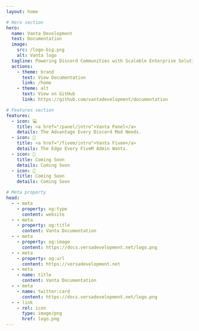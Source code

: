 ```yaml
---
layout: home

# Hero section
hero:
  name: Vanta Development
  text: Documentation
  image:
    src: /logo-big.png
    alt: Vanta logo
  tagline: Powering Discord Communities with Scalable Enterprise Solutions
  actions:
    - theme: brand
      text: View Documentation
      link: /home
    - theme: alt
      text: View on GitHub
      link: https://github.com/vantadevelopment/documentation

# Features section
features:
  - icon: 💻
    title: <a href="/panel/intro">Vanta Panel</a>
    details: The Advantage Every Discord Mod Needs.
  - icon: 🔫
    title: <a href="/fivem/intro">Vanta Fivem</a>
    details: The Edge Every FiveM Admin Wants.
  - icon: 👀
    title: Coming Soon
    details: Coming Soon
  - icon: 👀
    title: Coming Soon
    details: Coming Soon

# Meta property
head:
  - - meta
    - property: og:type
      content: website
  - - meta
    - property: og:title
      content: Vanta Documentation
  - - meta
    - property: og:image
      content: https://docs.versadevelopment.net/logo.png
  - - meta
    - property: og:url
      content: https://versadevelopment.net
  - - meta
    - name: title
      content: Vanta Documentation
  - - meta
    - name: twitter:card
      content: https://docs.versadevelopment.net/logo.png
  - - link
    - rel: icon
      type: image/png
      href: logo.png
---
```


<!-- Custom home layout -->
<!-- <div class="custom-layout">
  <h1>🏀</h1>
  <h1>Custom Layout</h1>
  <p>This section was added using plain HTML and CSS.</p>
  <a href="https://github.com/Evavic44/adocs/blob/main/docs/index.md#custom-layout" target="_blank" class="btn">Source Code</a>
</div> -->
